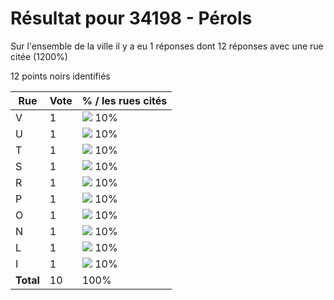 # Résultat pour 34198 - Pérols

Sur l'ensemble de la ville il y a eu 1 réponses dont 12 réponses avec une rue citée (1200%)

12 points noirs identifiés

| Rue | Vote | % / les rues cités|
|-----|------|-------------------|
| V | 1 | <img src="../../img/bar_10.gif" />&nbsp;10%|
| U | 1 | <img src="../../img/bar_10.gif" />&nbsp;10%|
| T | 1 | <img src="../../img/bar_10.gif" />&nbsp;10%|
| S | 1 | <img src="../../img/bar_10.gif" />&nbsp;10%|
| R | 1 | <img src="../../img/bar_10.gif" />&nbsp;10%|
| P | 1 | <img src="../../img/bar_10.gif" />&nbsp;10%|
| O | 1 | <img src="../../img/bar_10.gif" />&nbsp;10%|
| N | 1 | <img src="../../img/bar_10.gif" />&nbsp;10%|
| L | 1 | <img src="../../img/bar_10.gif" />&nbsp;10%|
| I | 1 | <img src="../../img/bar_10.gif" />&nbsp;10%|
| **Total** | 10 | 100%|
